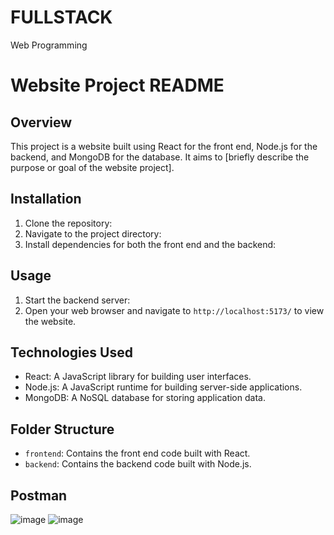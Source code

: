 # FULLSTACK
Web Programming 
# Website Project README

## Overview
This project is a website built using React for the front end, Node.js for the backend, and MongoDB for the database. It aims to [briefly describe the purpose or goal of the website project].

## Installation
1. Clone the repository:
2. Navigate to the project directory:
3. Install dependencies for both the front end and the backend:



## Usage
1. Start the backend server:
3. Open your web browser and navigate to `http://localhost:5173/` to view the website.

## Technologies Used
- React: A JavaScript library for building user interfaces.
- Node.js: A JavaScript runtime for building server-side applications.
- MongoDB: A NoSQL database for storing application data.

## Folder Structure
- `frontend`: Contains the front end code built with React.
- `backend`: Contains the backend code built with Node.js.


## Postman 
![image](https://github.com/Rigersaa/FULLSTACK/assets/113910430/c5cd4270-ebeb-4815-a4c4-329fb492f789)
![image](https://github.com/Rigersaa/FULLSTACK/assets/113910430/fc53ad58-07eb-46ce-bb92-633c1f2f9993)


